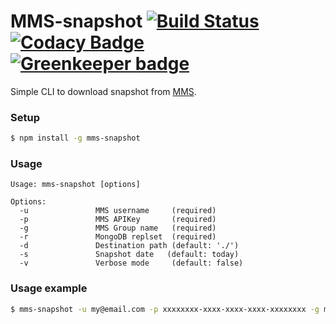 # MMS-snapshot [![Build Status](https://travis-ci.org/Alexandre-io/mms-snapshot.svg)](https://travis-ci.org/Alexandre-io/mms-snapshot) [![Codacy Badge](https://api.codacy.com/project/badge/grade/52a557b202ed4ca0a00a87bb4b492ac8)](https://www.codacy.com/app/alexandre_2/mms-snapshot) [![Greenkeeper badge](https://badges.greenkeeper.io/Alexandre-io/mms-snapshot.svg)](https://greenkeeper.io/)

Simple CLI to download snapshot from [MMS](https://mms.mongodb.com/).

### Setup
```sh
$ npm install -g mms-snapshot
```
### Usage

```
Usage: mms-snapshot [options]

Options:
  -u               MMS username 	(required)
  -p               MMS APIKey   	(required)
  -g               MMS Group name   (required)
  -r               MongoDB replset  (required)
  -d               Destination path (default: './')
  -s 			   Snapshot date   (default: today)
  -v 			   Verbose mode     (default: false)
  ```

### Usage example
```sh
$ mms-snapshot -u my@email.com -p xxxxxxxx-xxxx-xxxx-xxxx-xxxxxxxx -g my-group -r my-replset -s 2015-08-01 -v true -d /home/
```